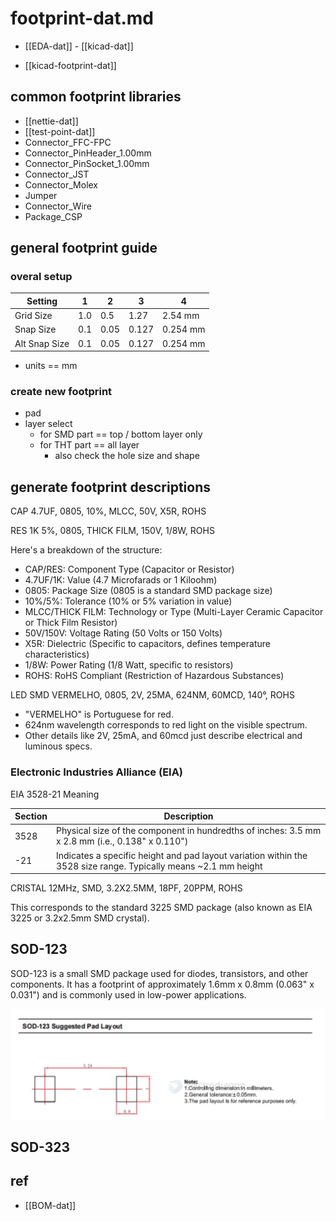
# footprint-dat.md

- [[EDA-dat]] - [[kicad-dat]]

- [[kicad-footprint-dat]]

## common footprint libraries 

- [[nettie-dat]]
- [[test-point-dat]]
- Connector_FFC-FPC
- Connector_PinHeader_1.00mm
- Connector_PinSocket_1.00mm
- Connector_JST
- Connector_Molex
- Jumper 
- Connector_Wire
- Package_CSP 


## general footprint guide

### overal setup 

| Setting       | 1   | 2    | 3     | 4        |
| ------------- | --- | ---- | ----- | -------- |
| Grid Size     | 1.0 | 0.5  | 1.27  | 2.54 mm  |
| Snap Size     | 0.1 | 0.05 | 0.127 | 0.254 mm |
| Alt Snap Size | 0.1 | 0.05 | 0.127 | 0.254 mm |


- units == mm 

### create new footprint 

- pad 
- layer select 
  - for SMD part == top / bottom layer only 
  - for THT part == all layer
      - also check the hole size and shape



## generate footprint descriptions 

CAP 4.7UF, 0805, 10%, MLCC, 50V, X5R, ROHS

RES 1K 5%, 0805, THICK FILM, 150V, 1/8W, ROHS

Here's a breakdown of the structure:

- CAP/RES: Component Type (Capacitor or Resistor)
- 4.7UF/1K: Value (4.7 Microfarads or 1 Kiloohm)
- 0805: Package Size (0805 is a standard SMD package size)
- 10%/5%: Tolerance (10% or 5% variation in value)
- MLCC/THICK FILM: Technology or Type (Multi-Layer Ceramic Capacitor or Thick Film Resistor)
- 50V/150V: Voltage Rating (50 Volts or 150 Volts)
- X5R: Dielectric (Specific to capacitors, defines temperature characteristics)
- 1/8W: Power Rating (1/8 Watt, specific to resistors)
- ROHS: RoHS Compliant (Restriction of Hazardous Substances)

LED SMD VERMELHO, 0805, 2V, 25MA, 624NM, 60MCD, 140°, ROHS

- "VERMELHO" is Portuguese for red.
- 624nm wavelength corresponds to red light on the visible spectrum.
- Other details like 2V, 25mA, and 60mcd just describe electrical and luminous specs.








### Electronic Industries Alliance (EIA)


EIA 3528-21 Meaning

| Section | Description                                                                                                     |
| ------- | --------------------------------------------------------------------------------------------------------------- |
| 3528    | Physical size of the component in hundredths of inches: 3.5 mm x 2.8 mm (i.e., 0.138" x 0.110")                 |
| -21     | Indicates a specific height and pad layout variation within the 3528 size range. Typically means ~2.1 mm height |


CRISTAL 12MHz, SMD, 3.2X2.5MM, 18PF, 20PPM, ROHS

This corresponds to the standard 3225 SMD package (also known as EIA 3225 or 3.2x2.5mm SMD crystal).

## SOD-123

SOD-123 is a small SMD package used for diodes, transistors, and other components. It has a footprint of approximately 1.6mm x 0.8mm (0.063" x 0.031") and is commonly used in low-power applications.

![](2025-05-29-15-10-00.png)



## SOD-323 



## ref 

- [[BOM-dat]]